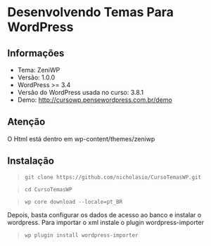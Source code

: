 Desenvolvendo Temas Para WordPress
=====

## Informações ##
- Tema: ZeniWP
- Versão: 1.0.0
- WordPress >= 3.4
- Versão do WordPress usada no curso: 3.8.1
- Demo: http://cursowp.pensewordpress.com.br/demo

## Atenção ##
O Html está dentro em wp-content/themes/zeniwp

## Instalação ##
>  `git clone https://github.com/nicholasio/CursoTemasWP.git`

>  `cd CursoTemasWP`

>  `wp core download --locale=pt_BR`

Depois, basta configurar os dados de acesso ao banco e instalar o wordpress.
Para importar o xml instale o plugin wordpress-importer
>  `wp plugin install wordpress-importer`


